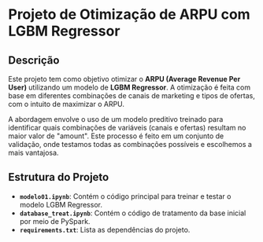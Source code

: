 # Projeto de Otimização de ARPU com LGBM Regressor

## Descrição

Este projeto tem como objetivo otimizar o **ARPU (Average Revenue Per User)** utilizando um modelo de **LGBM Regressor**. A otimização é feita com base em diferentes combinações de canais de marketing e tipos de ofertas, com o intuito de maximizar o ARPU.

A abordagem envolve o uso de um modelo preditivo treinado para identificar quais combinações de variáveis (canais e ofertas) resultam no maior valor de "amount". Este processo é feito em um conjunto de validação, onde testamos todas as combinações possíveis e escolhemos a mais vantajosa.

## Estrutura do Projeto

- **`modelo01.ipynb`**: Contém o código principal para treinar e testar o modelo LGBM Regressor.
- **`database_treat.ipynb`**: Contém o código de tratamento da base inicial por meio de PySpark.
- **`requirements.txt`**: Lista as dependências do projeto.

